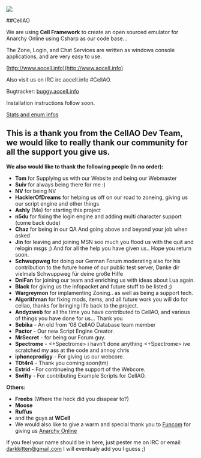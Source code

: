 ![](https://raw.github.com/Algorithman/TestCellAO/master/CellAO%20Logo%20small.png)

##CellAO

We are using **Cell Framework** to create an open sourced emulator for Anarchy Online using Csharp as our code base... 

The Zone, Login, and Chat Services are written as windows console applications, and are very easy to use. 

[http://www.aocell.info](http://www.aocell.info)

Also visit us on IRC irc.aocell.info #CellAO.

Bugtracker: [buggy.aocell.info](http://buggy.aocell.info)

Installation instructions follow soon.

[Stats and enum infos](/CellAO/Documentation/Index.md)

## This is a thank you from the CellAO Dev Team, we would like to really thank our community for all the support you give us. ##

**We also would like to thank the following people (In no order):**

- **Tom** for Supplying us with our Website and being our Webmaster
- **Suiv** for always being there for me :)
- **NV** for being NV 
- **HacklerOfDreams** for helping us off on our road to zoneing, giving us our script engine and other things
- **Ashly** (Me) for starting this project
- **n5du** for fixing the login engine and adding multi character support (come back dude)
- **Chaz** for being in our QA And going above and beyond your job when asked 
- **Jin** for leaving and joining MSN soo much you flood us with the quit and relogin msgs ;)  And for all the help you have given us.. Hope you return soon.
- **Schwuppweg** for doing our German Forum moderating also for his contribution to the future home of our public test server, Danke dir vielmals Schwuppweg für deine große Hilfe
- **DniFan** for joining our team and enriching us with ideas about Lua again.
- **Black** for giving us the infopacket and future stuff to be listed ;)
- **Wargreymon** for implamenting Zoning.. as well as being a support tech.
- **Algorithman** for fixing mods, items, and all future work you will do for cellao, thanks for bringing life back to the project.
- **Andyzweb** for all the time you have contributed to CellAO, and various of things you have done for us... Thank you
- **Sebika** - An old from '08 CellAO Database team member
- **Pactor** - Our new Script Engine Creator.
- **MrSecret** - for being our Forum guy.
- **Spectrome** - <+Spectrome> i havn't done anything <+Spectrome> ive scratched my ass at the code and annoy chris
- **iphoneprodigy** - For giving us our webcore.
- **T0t4r4** - Thank you coming soon(tm)
- **Estrid** - For continueing the support of the Webcore.
- **Swifty** - For contributing Example Scripts for CellAO. 

**Others:**

- **Freebs** (Where the heck did you disapear to?)
- **Moose**
- **Ruffus**
- and the guys at **WCell**
- We would also like to give a warm and special thank you to [Funcom](http://www.funcom.com) for giving us [Anarchy Online](http://www.anarchy-online.com)


If you feel your name should be in here, just pester me on IRC or email: darkkitten@gmail.com I will eventualy add you I guess ;)
